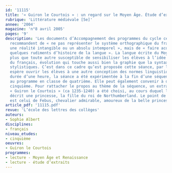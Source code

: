 ```yaml
---
id: '11115'
title: '« Guiron le Courtois » : un regard sur le Moyen Âge. Étude d’extraits'
rubrique: 'Littérature médiévale [5e]'
annee: '2004'
magazine: 'n°8 avril 2005'
pages: '9'
description: 'Les documents d’Accompagnement des programmes du cycle central cinquième-quatrième
  recommandent de « ne pas représenter le système orthographique du français comme
  une réalité intangible ou un absolu intemporel », mais de « faire acquérir aux élèves
  quelques rudiments d’histoire de la langue ». La langue écrite du Moyen Âge est
  plus que toute autre susceptible de sensibiliser les élèves à l’idée d’une évolution
  du français, évolution qui touche aussi bien la graphie que la syntaxe ou les canons
  stylistiques. C’est dans ce cadre qu’est proposée cette séance, par laquelle on
  espère ouvrir les élèves à une autre conception des normes linguistiques. D’une
  durée d’une heure, la séance a été expérimentée à la fin d’une séquence sur le portrait,
  au programme en classe de quatrième. Elle peut également convenir à des élèves de
  cinquième. Pour rattacher le propos au thème de la séquence, un extrait du roman
  « Guiron le Courtois » (ca 1235-1240) a été choisi, au cours duquel le narrateur
  décrit une princesse, la fille du roi de Northumberland. Le point de vue adopté
  est celui de Febus, chevalier admirable, amoureux de la belle princesse.'
article_pdf: '11115.pdf'
revue: 'L’école des lettres des collèges'
auteurs:
- Sophie Albert
disciplines:
- français
niveau_etudes:
- cinquième
oeuvres:
- Guiron le Courtois
programmes:
- lecture - Moyen Âge et Renaissance
- lecture - étude d’extraits
---
```

